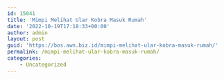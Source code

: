 ```yaml
---
id: 15041
title: 'Mimpi Melihat Ular Kobra Masuk Rumah'
date: '2022-10-19T17:18:33+00:00'
author: admin
layout: post
guid: 'https://bos.awn.biz.id/mimpi-melihat-ular-kobra-masuk-rumah/'
permalink: /mimpi-melihat-ular-kobra-masuk-rumah/
categories:
    - Uncategorized
---
```


